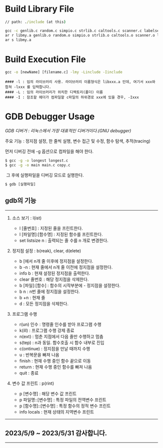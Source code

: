# Build Library File
```cmd
// path: ./include (at this)

gcc -c genlib.c random.c simpio.c strlib.c caltools.c scanner.c labelseq.c fill.c hist.c sort.c myalloc.c readfile.c rational.c queue.c
ar r libmy.a genlib.o random.o simpio.o strlib.o caltools.o scanner.o labelseq.o fill.o hist.o sort.o myalloc.o readfile.o rational.o queue.o
ar s libmy.a
```

# Build Execution File
```cmd
gcc -o [newName] [filename.c] -lmy -Linclude -Iinclude
```

    #### -l : 임의 라이브러리 사용. 라이브러리 이름형식은 libxxx.a 인데, 여기서 xxx와 합쳐 -lxxx 를 입력합니다.
    #### -L : 임의 라이브러리가 위치한 디렉토리(폴더) 이름
    #### -I : 참조할 헤더가 컴파일할 c파일의 하위경로 xxx에 있을 경우, -Ixxx

# GDB Debugger Usage
_GDB 디버거 : 리눅스에서 가장 대표적인 디버거이다.(GNU debugger)_

주요 기능 : 정지점 설정, 한 줄씩 실행, 변수 접근 및 수정, 함수 탐색, 추적(tracing)

먼저 디버깅 전에 -g 옵션으로 컴파일​을 해야 한다.

```cmd
$ gcc -g -o longest longest.c 
$ gcc -g -o main main.c copy.c
```
​
그 후에 실행파일을 디버깅 모드로 실행한다.

```cmd
$ gdb [실행파일]
```
## gdb의 기능
----
1. 소스 보기 : l(ist)

    - l [줄번호] : 지정된 줄을 프린트한다.
    - l [파일명]:[함수명] : 지정된 함수를 프린트한다.
    - set listsize n : 출력되는 줄 수를 n 개로 변경한다.

2. 정지점 설정 : b(reak), clear, d(elete)

    - b [에서 n개 줄 이후에 정지점을 설정한다.
    - b -n : 현재 줄에서 n개 줄 이전에 정지점을 설정한다.
    - info b : 현재 설정된 정지점을 출력한다.
    - clear 줄번호 : 해당 정지점을 삭제한다.
    - b [파일]:[함수] : 함수의 시작부분에 - 정지점을 설정한다.
    - b n : n번 줄에 정지점을 설정한다.
    - b +n : 현재 줄
    - d : 모든 정지점을 삭제한다.

3. 프로그램 수행

    - r(un) 인수 : 명령줄 인수를 받아 프로그램 수행
    - k(ill) : 프로그램 수행 강제 종료
    - n(ext) : 멈춘 지점에서 다음 줄만 수행하고 멈춤
    - s(tep) : n과 동일. 함수호출 시 함수 내부로 진입
    - c(ontinue) : 정지점을 만날 때까지 수행
    - u : 반복문을 빠져 나옴
    - finish : 현재 수행 중인 함수 끝으로 이동
    - return : 현재 수행 중인 함수를 빠져 나옴
    - quit : 종료
​
4. 변수 값 프린트 : p(rint)

    - p [변수명] : 해당 변수 값 프린트
    - p 파일명::[변수명] : 특정 파일의 전역변수 프린트
    - p [함수명]::[변수명] : 특정 함수의 정적 변수 프린트
    - info locals : 현재 상태의 지역변수 프린트
---------------
## 2023/5/9 ~ 2023/5/31 감사합니다.
---------------